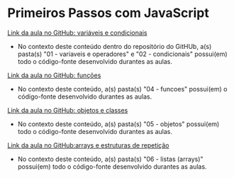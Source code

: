 # Primeiros Passos com JavaScript

[Link da aula no GitHub: variáveis e condicionais](https://github.com/digitalinnovationone/javascript-developer-m1)
 
* No contexto deste conteúdo dentro do repositório do GitHUb, a(s) pasta(s) "01 - variaveis e operadores" e "02 - condicionais" possui(em) todo o código-fonte desenvolvido durantes as aulas.

[Link da aula no GitHub: funções](https://github.com/digitalinnovationone/javascript-developer-m1*)

* No contexto deste conteúdo, a(s) pasta(s) "04 - funcoes" possui(em) o código-fonte desenvolvido durantes as aulas.


[Link da aula no GitHub: objetos e classes](https://github.com/digitalinnovationone/javascript-developer-m1*)
 
* No contexto deste conteúdo, a(s) pasta(s) "05 - objetos" possui(em) todo o código-fonte desenvolvido durantes as aulas.
 
[Link da aula no GitHub:arrays e estruturas de repetição](https://github.com/digitalinnovationone/javascript-developer-m1*)
 
* No contexto deste conteúdo, a(s) pasta(s) "06 - listas (arrays)" possui(em) todo o código-fonte desenvolvido durantes as aulas. 